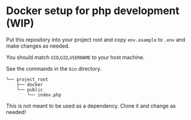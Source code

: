 # Docker setup for php development (WIP)

Put this repository into your project root and copy `env.example` to `.env` and make changes as needed.

You should match `UID`,`GID`,`USERNAME` to your host machine.

See the commands in the `bin` directory.

```
└── project_root
    ├── docker
    └── public
        └── index.php
```

This is not meant to be used as a dependency. Clone it and change as needed!
